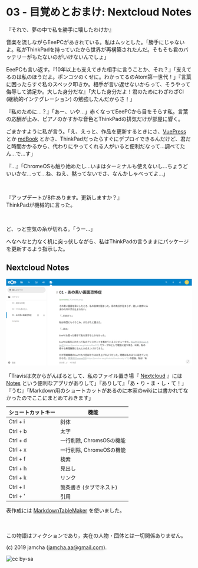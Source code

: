 # 03 - 目覚めとおまけ: Nextcloud Notes

『それで、夢の中で私を勝手に壊したわけか』

音楽を流しながらEeePCがあきれている。私はムッとした。「勝手にじゃないよ。私がThinkPadを持っていたから世界が再構築されたんだ。そもそも君のバッテリーがもたないのがいけないんでしょ」  

EeePCも言い返す。『10年以上も支えてきた相手に言うことか、それ？』「支えてるのは私のほうだよ。ポンコツのくせに。わかってるのAtom第一世代！」『言葉に困ったらすぐ私のスペック叩きか。相手が言い返せないからって、そうやって侮辱して満足か。大した身分だな』「大した身分だよ！君のためにわざわざCI (継続的インテグレーション) の勉強したんだからさ！」

『私のために…？』「あー、いや…」赤くなってEeePCから目をそらす私。言葉の応酬が止み、ピアノのかすかな音色とThinkPadの排気だけが部屋に響く。

ごまかすように私が言う。「え、えっと、作品を更新するときにさ、[VuePress](https://vuepress.vuejs.org/) とか [mdBook](https://rust-lang-nursery.github.io/mdBook/) とかさ、ThinkPadだったらすぐにデプロイできるんだけど、君だと時間かかるから、代わりにやってくれる人がいると便利だなって…調べてたん…で…す」

『…』「ChromeOSも触り始めたし…いまはターミナルも使えないし…ちょうどいいかな…って…ね、ねえ、黙ってないでさ、なんかしゃべってよ…」

<br>

『アップデートが8件あります。更新しますか？』  
ThinkPadが機械的に言った。

<br>

ど、っと空気の糸が切れる。「うー…」

へなへなと力なく机に突っ伏しながら、私はThinkPadの言うままにパッケージを更新するよう指示した。

## Nextcloud Notes

![nextcloud-notes ss](./notes.png)

「Travisは次からがんばるとして、私のファイル置き場『 [Nextcloud](https://nextcloud.com) 』には [Notes](https://github.com/nextcloud/notes) という便利なアプリがありして」『ありして』「あ・り・ま・し・て！」『うむ』「Markdown用のショートカットがあるのに本家のwikiには書かれてなかったのでここにまとめておきます」

|  ショートカットキー | 機能 |
| --- | --- |
|  Ctrl + i | 斜体 |
|  Ctrl + b | 太字 |
|  Ctrl + d | 一行削除, ChromsOSの機能 |
|  Ctrl + x | 一行削除, ChromeOSの機能 |
|  Ctrl + f | 検索 |
|  Ctrl + h | 見出し |
|  Ctrl + k | リンク |
|  Ctrl + l | 箇条書き (タブでネスト) |
|  Ctrl + ' | 引用 |

表作成には [MarkdownTableMaker](https://chrome.google.com/webstore/detail/markdowntablemaker/cofkbgfmijanlcdooemafafokhhaeold) を使いました。

<br>  
<br>  
この物語はフィクションであり，実在の人物・団体とは一切関係ありません。  

(c) 2019 jamcha (jamcha.aa@gmail.com).  

![cc by-sa](https://i.creativecommons.org/l/by-sa/4.0/88x31.png)  

